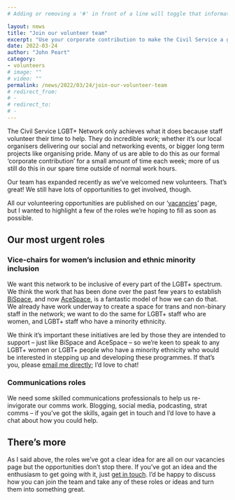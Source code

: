 ```yaml
---
# Adding or removing a '#' in front of a line will toggle that information off and on from being processed. 

layout: news
title: "Join our volunteer team"
excerpt: "Use your corporate contribution to make the Civil Service a great, inclusive place to work for LGBT+ staff."
date: 2022-03-24
author: "John Peart"
category: 
- volunteers
# image: ""
# video: ""
permalink: /news/2022/03/24/join-our-volunteer-team
# redirect_from: 
# - 
# redirect_to: 
# - 
---
```


The Civil Service LGBT+ Network only achieves what it does because staff volunteer their time to help. They do incredible work; whether it’s our local organisers delivering our social and networking events, or bigger long term projects like organising pride. Many of us are able to do this as our formal ‘corporate contribution’ for a small amount of time each week; more of us still do this in our spare time outside of normal work hours. 

Our team has expanded recently as we’ve welcomed new volunteers. That’s great! We still have lots of opportunities to get involved, though. 

All our volunteering opportunities are published on our ‘[vacancies](/team/vacancies)’ page, but I wanted to highlight a few of the roles we’re hoping to fill as soon as possible.

## Our most urgent roles

### Vice-chairs for women’s inclusion and ethnic minority inclusion

We want this network to be inclusive of every part of the LGBT+ spectrum. We think the work that has been done over the past few years to establish [BiSpace](/topics/bispace), and now [AceSpace](/topics/bispace), is a fantastic model of how we can do that. We already have work underway to create a space for trans and non-binary staff in the network; we want to do the same for LGBT+ staff who are women, and LGBT+ staff who have a minority ethnicity.

We think it’s important these initiatives are led by those they are intended to support – just like BiSpace and AceSpace – so we’re keen to speak to any LGBT+ women or LGBT+ people who have a minority ethnicity who would be interested in stepping up and developing these programmes. If that’s you, please [email me directly](mailto:john.peart@civilservice.lgbt); I’d love to chat!

### Communications roles

We need some skilled communications professionals to help us re-invigorate our comms work. Blogging, social media, podcasting, strat comms – if you’ve got the skills, again get in touch and I’d love to have a chat about how you could help.

## There’s more

As I said above, the roles we’ve got a clear idea for are all on our vacancies page but the opportunities don’t stop there. If you’ve got an idea and the enthusiasm to get going with it, just [get in touch](mailto:john.peart@civilservice.lgbt). I’d be happy to discuss how you can join the team and take any of these roles or ideas and turn them into something great.
